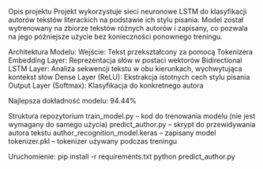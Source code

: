 Opis projektu
Projekt wykorzystuje sieci neuronowe LSTM do klasyfikacji autorów tekstów literackich na podstawie ich stylu pisania. Model został wytrenowany na zbiorze tekstów różnych autorów i zapisany, co pozwala na jego późniejsze użycie bez konieczności ponownego treningu.

Architektura Modelu:
Wejście: Tekst przekształcony za pomocą Tokenizera
Embedding Layer: Reprezentacja słów w postaci wektorów
Bidirectional LSTM Layer: Analiza sekwencji tekstu w obu kierunkach, wychwytująca kontekst słów
Dense Layer (ReLU): Ekstrakcja istotnych cech stylu pisania
Output Layer (Softmax): Klasyfikacja do konkretnego autora

Najlepsza dokładność modelu: 94.44%

Struktura repozytorium
train_model.py – kod do trenowania modelu (nie jest wymagany do samego użycia)
predict_author.py – skrypt do przewidywania autora tekstu
author_recognition_model.keras – zapisany model
tokenizer.pkl – tokenizer używany podczas treningu

Uruchomienie:
pip install -r requirements.txt
python predict_author.py
